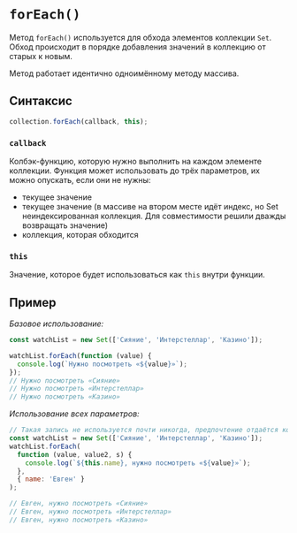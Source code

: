# `forEach()`

Метод `forEach()` используется для обхода элементов коллекции `Set`. Обход происходит в порядке добавления значений в коллекцию от старых к новым.

Метод работает идентично одноимённому методу массива.

## Синтаксис

```js
collection.forEach(callback, this);
```

### `callback`

Колбэк-функцию, которую нужно выполнить на каждом элементе коллекции. Функция может использовать до трёх параметров, их можно опускать, если они не нужны:

- текущее значение
- текущее значение (в массиве на втором месте идёт индекс, но Set неиндексированная коллекция. Для совместимости решили дважды возвращать значение)
- коллекция, которая обходится

### `this`

Значение, которое будет использоваться как `this` внутри функции.

## Пример

_Базовое использование:_

```js
const watchList = new Set(['Сияние', 'Интерстеллар', 'Казино']);

watchList.forEach(function (value) {
  console.log(`Нужно посмотреть «${value}»`);
});
// Нужно посмотреть «Сияние»
// Нужно посмотреть «Интерстеллар»
// Нужно посмотреть «Казино»
```

_Использование всех параметров:_

```js
// Такая запись не используется почти никогда, предпочтение отдаётся короткой записи, описанной в первом примере.
const watchList = new Set(['Сияние', 'Интерстеллар', 'Казино']);
watchList.forEach(
  function (value, value2, s) {
    console.log(`${this.name}, нужно посмотреть «${value}»`);
  },
  { name: 'Евген' }
);

// Евген, нужно посмотреть «Сияние»
// Евген, нужно посмотреть «Интерстеллар»
// Евген, нужно посмотреть «Казино»
```
